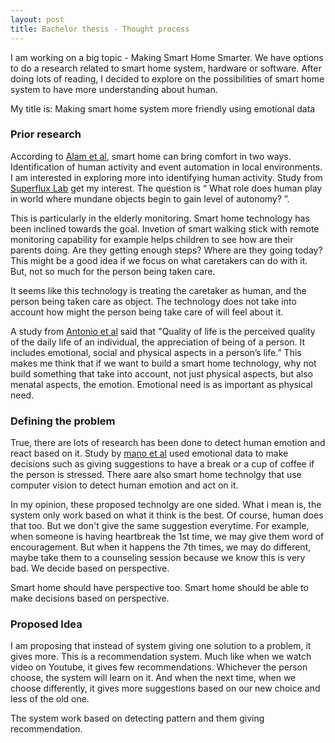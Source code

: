 ```yaml
---
layout: post
title: Bachelor thesis - Thought process
---
```


I am working on a big topic - Making Smart Home Smarter. We have options to do a research related to smart home system, hardware or software. After doing lots of reading, I decided to explore on the possibilities of smart home system to have more understanding about human.

My title is: Making smart home system more friendly using emotional data

### Prior research

According to [Alam et al](https://doi.org/10.1109/TSMCC.2012.2189204), smart home can bring comfort in two ways. Identification of human activity and event automation in local environments. I am interested in exploring more into identifying human activity. Study from [Superflux Lab](https://superflux.in/index.php/work/uninvited-guests/#) get my interest. The question is “ What role does human play in world where mundane objects begin to gain level of autonomy? ”.

This is particularly in the elderly monitoring. Smart home technology has been inclined towards the goal. Invetion of smart walking stick with remote monitoring capability for example helps children to see how are their parents doing. Are they getting enough steps? Where are they going today? This might be a good idea if we focus on what caretakers can do with it. But, not so much for the person being taken care.

It seems like this technology is treating the caretaker as human, and the person being taken care as object. The technology does not take into account how might the person being take care of will feel about it.

A study from [Antonio et al](https://link.springer.com/chapter/10.1007/978-3-319-13105-4_50) said that "Quality of life is the perceived quality of the daily life of an individual, the appreciation of being of a person. It includes emotional, social and physical aspects in a person’s life.” This makes me think that if we want to build a smart home technology, why not build something that take into account, not just physical aspects, but also menatal aspects, the emotion. Emotional need is as important as physical need.

### Defining the problem

True, there are lots of research has been done to detect human emotion and react based on it. Study by [mano et al](https://www.sciencedirect.com/science/article/pii/S0140366416300688?via%3Dihub) used emotional data to make decisions such as giving suggestions to have a break or a cup of coffee if the person is stressed. There aare also smart home technolgy that use computer vision to detect human emotion and act on it.

In my opinion, these proposed technolgy are one sided. What i mean is, the system only work based on what it think is the best. Of course, human does that too. But we don't give the same suggestion everytime. For example, when someone is having heartbreak the 1st time, we may give them word of encouragement. But when it happens the 7th times, we may do different, maybe take them to a counseling session because we know this is very bad. We decide based on perspective. 

Smart home should have perspective too. Smart home should be able to make decisions based on perspective.

### Proposed Idea

I am proposing that instead of system giving one solution to a problem, it gives more. This is a recommendation system. Much like when we watch video on Youtube, it gives few recommendations. Whichever the person choose, the system will learn on it. And when the next time, when we choose differently, it gives more suggestions based on our new choice and less of the old one.

The system work based on detecting pattern and them giving recommendation.
